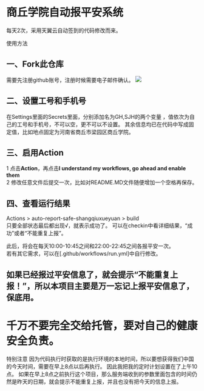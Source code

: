 # 商丘学院自动报平安系统
每天2次，采用天翼云自动签到的代码修改而来。 

使用方法  
## 一、Fork此仓库
需要先注册github账号，注册时候需要电子邮件确认。
![](http://tu.yaohuo.me/imgs/2020/06/f059fe73afb4ef5f.png)
## 二、设置工号和手机号
在Settings里面的Secrets里面，分别添加名为GH,SJH的两个变量 ，值依次为自己的工号和手机号，不可以空，更不可以不设置。
其余信息均已在代码中写成固定值，比如地点固定为河南省商丘市梁园区商丘学院。


## 三、启用Action
1 点击**Action**，再点击**I understand my workflows, go ahead and enable them**  
2 修改任意文件后提交一次，比如对README.MD文件随便增加一个空格再保存。

## 四、查看运行结果
Actions > auto-report-safe-shangqiuxueyuan > build  
只要全部状态最后都出现√，就表示成功了。
可以在checkin中看详细结果，“成功”或者“不能重复上报”。

此后，将会在每天10:00-10:45之间和22:00-22:45之间各报平安一次。  
若有其它需求，可以在[.github/workflows/run.yml]中自行修改。
##  如果已经报过平安信息了，就会提示“不能重复上报！”，所以本项目主要是万一忘记上报平安信息了，保底用。
# 千万不要完全交给托管，要对自己的健康安全负责。

特别注意
因为代码执行时获取的是执行环境的本地时间，所以要想获得我们中国的今天时间，需要在早上8点以后再执行。
因此我把我的定时计划设置在了上午10点。
如果在早上8点之前执行这个项目，那么服务端收到的参数里面包含的时间仍然是昨天的日期，就会提示不能重复上报，并且也没有把今天的信息上报。
